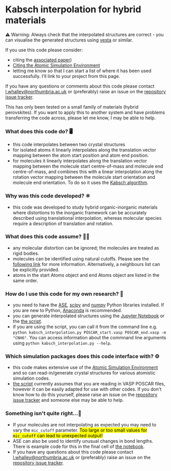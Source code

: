 # Kabsch interpolation for hybrid materials

⚠️ Warning: Always check that the interpolated structures are correct - you can visualise the generated structures using [vesta](https://jp-minerals.org/vesta/en/) or similar.

If you use this code please consider:
- citing the [associated paper](https://pubs.acs.org/doi/10.1021/acs.jpcc.3c03516))
- [Citing the Atomic Simulation Environment](https://wiki.fysik.dtu.dk/ase/faq.html#how-should-i-cite-ase)
- letting me know so that I can start a list of where it has been used successfully. I'll link to your project from this page.

If you have any questions or comments about this code please contact l.whalley@northumbria.ac.uk or (preferably) raise an issue on the [repository issue tracker](https://github.com/NU-CEM/Kabsch_interpolation/issues). 

This has only been tested on a small family of materials (hybrid perovskites). If you want to apply this to another system and have problems transferring the code across, please let me know, I may be able to help.

### What does this code do? 🖥️
- this code interpolates between two crystal structures
- for isolated atoms it linearly interpolates along the translation vector mapping between the atom start position and atom end position. 
- for molecules it linearly interpolates along the translation vector mapping between the molecule start centre-of-mass and molecule end centre-of-mass, and combines this with a linear interpolation along the rotation vector mapping between the molecule start orientation and molecule end orientation. To do so it uses the [Kabsch algorithm](https://en.wikipedia.org/wiki/Kabsch_algorithm). 

### Why was this code developed? ⚛️
- this code was developed to study hybrid organic-inorganic materials where distortions to the inorganic framework can be accurately described using translational interpolation, whereas molecular species require a description of translation and rotation.

### What does this code assume? ✍🏽
- any molecular distortion can be ignored; the molecules are treated as rigid bodies.
- molecules can be identified using natural cutoffs. Please see the [following link](https://wiki.fysik.dtu.dk/ase/ase/neighborlist.html#ase.neighborlist.natural_cutoffs) for more information. Alternatively, a neighbours list can be explicitly provided.
- atoms in the start Atoms object and end Atoms object are listed in the same order. 

### How do I use this code for my own research? 🔬
- you need to have the [ASE](https://wiki.fysik.dtu.dk/ase/index.html), [scipy](https://scipy.org/) and [numpy](https://numpy.org/doc/stable/index.html) Python libraries installed. If you are new to Python, [Anaconda](https://www.anaconda.com/products/distribution) is recommended.
- you can generate interpolated structures using the [Jupyter Notebook](https://github.com/NU-CEM/Kabsch_interpolation/blob/main/Kabsch_interpolation.ipynb) or the [the script](https://github.com/NU-CEM/Kabsch_interpolation/blob/main/kabsch_interpolation.py). 
- if you are using the script, you can call it from the command line e.g. `python kabsch_interpolation.py POSCAR_start.vasp POSCAR_end.vasp -m "CNH6"`. You can access information about the commnand line arguments using `python kabsch_interpolation.py --help`.

### Which simulation packages does this code interface with? ⚙️
- this code makes extensive use of the [Atomic Simulation Environment](https://wiki.fysik.dtu.dk/ase/index.html) and so can read-in/generate crystal structures for various atomistic simulation codes.
- [the script](https://github.com/NU-CEM/Kabsch_interpolation/blob/main/kabsch_interpolation.py) currently assumes that you are reading in VASP POSCAR files, however it can be easily adapted for use with other codes. If you don't know how to do this yourself, please raise an issue on the [repository issue tracker](https://github.com/NU-CEM/Kabsch_interpolation/issues) and someone else may be able to help. 

### Something isn't quite right...🙋
- If your molecules are not interpolating as expected you may need to vary the `mic_cutoff` parameter. <mark>Too large or too small values for `mic_cutoff` can lead to unexpected output!</mark>
- ASE can also be used to identify unusual changes in bond lengths. There is example code for this in the final cell of [the notebook](https://github.com/NU-CEM/Kabsch_interpolation/blob/main/Kabsch_interpolation.ipynb).
- If you have any questions about this code please contact l.whalley@northumbria.ac.uk or (preferably) raise an issue on the [repository issue tracker](https://github.com/NU-CEM/Kabsch_interpolation/issues). 
